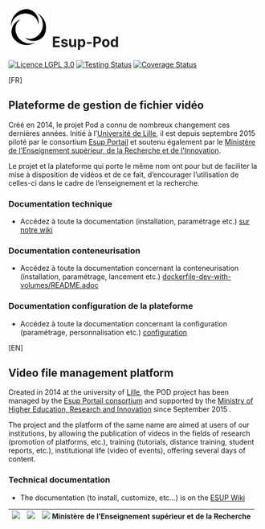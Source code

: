 # <img src="./pod/main/static/img/pod_favicon.svg" width="80" alt="" role="presentation"> Esup-Pod

[![Licence LGPL 3.0](https://img.shields.io/github/license/EsupPortail/Esup-Pod)](https://github.com/EsupPortail/Esup-Pod/blob/master/LICENSE) [![Testing Status](https://github.com/EsupPortail/Esup-Pod/actions/workflows/pod_main.yml/badge.svg)](https://github.com/EsupPortail/Esup-Pod/actions) [![Coverage Status](https://coveralls.io/repos/github/EsupPortail/Esup-Pod/badge.svg?branch=master)](https://coveralls.io/github/EsupPortail/Esup-Pod?branch=master)

[FR]
## Plateforme de gestion de fichier vidéo

Créé en 2014, le projet Pod a connu de nombreux changement ces dernières années. Initié à l’[Université de Lille](https://www.univ-lille.fr/), il est depuis septembre 2015 piloté par le consortium [Esup Portail](https://www.esup-portail.org/) et soutenu également par le [Ministère de l’Enseignement supérieur, de la Recherche et de l’Innovation](http://www.enseignementsup-recherche.gouv.fr/).

Le projet et la plateforme qui porte le même nom ont pour but de faciliter la mise à disposition de vidéos et de ce fait, d’encourager l’utilisation de celles-ci dans le cadre de l’enseignement et la recherche.

### Documentation technique
* Accédez à toute la documentation (installation, paramétrage etc.) [sur notre wiki](https://www.esup-portail.org/wiki/display/ES/esup-pod "Documentation technique")

### Documentation conteneurisation
* Accédez à toute la documentation concernant la conteneurisation (installation, paramétrage, lancement etc.) [dockerfile-dev-with-volumes/README.adoc](./dockerfile-dev-with-volumes/README.adoc "Documentation conteneurisation")

### Documentation configuration de la plateforme
* Accédez à toute la documentation concernant la configuration (paramétrage, personnalisation etc.) [configuration](./CONFIGURATION_FR.md "Documentation configuration")

[EN]
## Video file management platform
Created in 2014 at the university of [Lille](https://www.univ-lille.fr/), the POD project has been managed by the [Esup Portail consortium](https://www.esup-portail.org/) and supported by the [Ministry of Higher Education, Research and Innovation](http://www.enseignementsup-recherche.gouv.fr/) since September 2015 .

The project and the platform of the same name are aimed at users of our institutions, by allowing the publication of videos in the fields of research (promotion of platforms, etc.), training (tutorials, distance training, student reports, etc.), institutional life (video of events), offering several days of content.

### Technical documentation
* The documentation (to install, customize, etc…) is on the [ESUP Wiki](https://www.esup-portail.org/wiki/display/ES/esup-pod "Documentation")

<img src="https://www.univ-lille.fr/typo3conf/ext/ul2fpfb/Resources/Public/assets/img/UL-ROSE-dark-2014.svg" height="50"> | <img src="https://www.esup-portail.org/sites/default/files/logo-esupportail_1.png" height="50"> | <img src="https://upload.wikimedia.org/wikipedia/fr/5/50/Bloc_Marianne.svg" height="30"> Ministère de lʼEnseignement supérieur et de la Recherche
:-----:|:-----:|:----:


